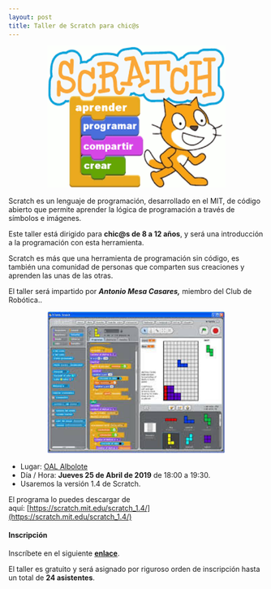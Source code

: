 ```yaml
---
layout: post
title: Taller de Scratch para chic@s
---
```


<p align="center" >
<img src="/images/scratch.png" width="350" height="280"/>


</p>

Scratch es un lenguaje de programación, desarrollado en el MIT, de código abierto que permite aprender la lógica de programación  a través de símbolos e imágenes.

Este taller está dirigido para **chic@s de 8 a 12 años**, y será una introducción a la programación con esta herramienta.


Scratch es más que una herramienta de programación sin código, es también una comunidad de personas que comparten sus creaciones y aprenden las unas de las otras.


El taller será impartido por ***Antonio Mesa Casares,*** miembro del Club de Robótica..

<p align="center" >
<img src="/images/scratch2.jpg" width="350" height="280"/>


</p>


* Lugar: [OAL Albolote](https://goo.gl/maps/apqiUdvcC9s)
* Día / Hora: **Jueves 25 de Abril de 2019** de 18:00 a 19:30.
* Usaremos la versión 1.4 de Scratch.


El programa lo puedes  descargar de aquí: [https://scratch.mit.edu/scratch_1.4/](https://scratch.mit.edu/scratch_1.4/)

#### Inscripción ####
Inscríbete en el siguiente [**enlace**](https://forms.gle/w7dkVjVBh7R5aYBy7).

El taller es gratuito y será asignado por riguroso orden de inscripción hasta un total de **24 asistentes**.

